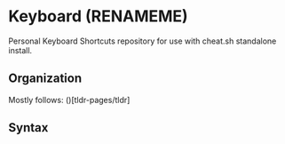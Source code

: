 # Keyboard (RENAMEME)

Personal Keyboard Shortcuts repository for use with cheat.sh standalone install.

## Organization
Mostly follows: ()[tldr-pages/tldr]

## Syntax

